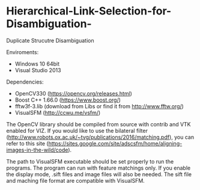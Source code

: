 # Hierarchical-Link-Selection-for-Disambiguation-
Duplicate Strucutre Disambiguation

Enviroments:
- Windows 10 64bit
- Visual Studio 2013

Dependencies:
- OpenCV330 (https://opencv.org/releases.html)
- Boost C++ 1.66.0 (https://www.boost.org/)
- fftw3f-3.lib (download from Libs or find it from http://www.fftw.org/)
- VisualSFM (http://ccwu.me/vsfm/)

The OpenCV library should be compiled from source with contrib and VTK enabled for VIZ.
If you would like to use the bilateral filter (http://www.robots.ox.ac.uk/~tvg/publications/2016/matching.pdf),
you can refer to this site (https://sites.google.com/site/adscsfm/home/aligning-images-in-the-wild/code).

The path to VisualSFM executable should be set properly to run the programs.
The program can run with feature matchings only. If you enable the display mode,
.sift files and image files will also be needed. The sift file and maching file
format are compatible with VisualSFM.
